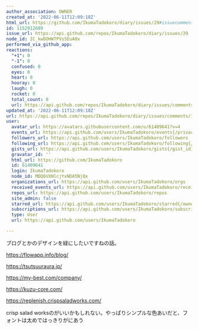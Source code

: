 ```yaml
---
author_association: OWNER
created_at: '2022-06-11T12:09:18Z'
html_url: https://github.com/IkumaTadokoro/diary/issues/29#issuecomment-1152912689
id: 1152912689
issue_url: https://api.github.com/repos/IkumaTadokoro/diary/issues/29
node_id: IC_kwDOHWTPVs5EuA0x
performed_via_github_app: 
reactions:
  "+1": 0
  "-1": 0
  confused: 0
  eyes: 0
  heart: 0
  hooray: 0
  laugh: 0
  rocket: 0
  total_count: 0
  url: https://api.github.com/repos/IkumaTadokoro/diary/issues/comments/1152912689/reactions
updated_at: '2022-06-11T12:09:18Z'
url: https://api.github.com/repos/IkumaTadokoro/diary/issues/comments/1152912689
user:
  avatar_url: https://avatars.githubusercontent.com/u/61409641?v=4
  events_url: https://api.github.com/users/IkumaTadokoro/events{/privacy}
  followers_url: https://api.github.com/users/IkumaTadokoro/followers
  following_url: https://api.github.com/users/IkumaTadokoro/following{/other_user}
  gists_url: https://api.github.com/users/IkumaTadokoro/gists{/gist_id}
  gravatar_id: ''
  html_url: https://github.com/IkumaTadokoro
  id: 61409641
  login: IkumaTadokoro
  node_id: MDQ6VXNlcjYxNDA5NjQx
  organizations_url: https://api.github.com/users/IkumaTadokoro/orgs
  received_events_url: https://api.github.com/users/IkumaTadokoro/received_events
  repos_url: https://api.github.com/users/IkumaTadokoro/repos
  site_admin: false
  starred_url: https://api.github.com/users/IkumaTadokoro/starred{/owner}{/repo}
  subscriptions_url: https://api.github.com/users/IkumaTadokoro/subscriptions
  type: User
  url: https://api.github.com/users/IkumaTadokoro

---
```

ブログとかのデザインを緑にしたいですねの話。

https://flowapp.info/blog/

https://tsutsuuraura.jp/

https://my-best.com/company/

https://kuzu-core.com/

https://replenish.crispsaladworks.com/

crisp salad worksのがいいかもしれない。やっぱりシンプルな色あいだと、フォントは太めではっきりがにあう
